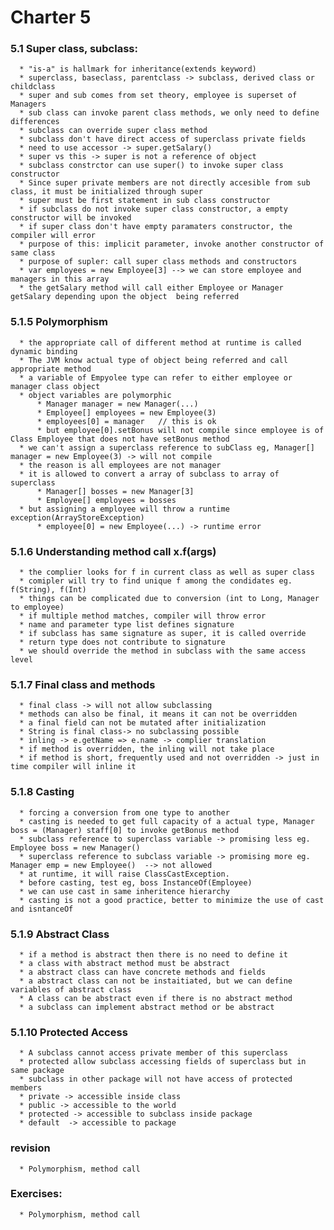 # Charter 5
### 5.1 Super class, subclass:
      * "is-a" is hallmark for inheritance(extends keyword)
      * superclass, baseclass, parentclass -> subclass, derived class or childclass
      * super and sub comes from set theory, employee is superset of Managers
      * sub class can invoke parent class methods, we only need to define differences
      * subclass can override super class method
      * subclass don't have direct access of superclass private fields
      * need to use accessor -> super.getSalary()
      * super vs this -> super is not a reference of object
      * subclass constrctor can use super() to invoke super class constructor
      * Since super private members are not directly accesible from sub class, it must be initialized through super
      * super must be first statement in sub class constructor
      * if subclass do not invoke super class constructor, a empty constructor will be invoked
      * if super class don't have empty paramaters constructor, the compiler will error
      * purpose of this: implicit parameter, invoke another constructor of same class
      * purpose of supler: call super class methods and constructors
      * var employees = new Employee[3] --> we can store employee and managers in this array
      * the getSalary method will call either Employee or Manager getSalary depending upon the object  being referred
### 5.1.5 Polymorphism
      * the appropriate call of different method at runtime is called dynamic binding
      * The JVM know actual type of object being referred and call appropriate method
      * a variable of Empyolee type can refer to either employee or manager class object
      * object variables are polymorphic
          * Manager manager = new Manager(...)
          * Employee[] employees = new Employee(3)
          * employees[0] = manager   // this is ok
          * but employee[0].setBonus will not compile since employee is of Class Employee that does not have setBonus method
      * we can't assign a superclass reference to subClass eg, Manager[] manager = new Employee(3) -> will not compile
      * the reason is all employees are not manager
      * it is allowed to convert a array of subclass to array of superclass
          * Manager[] bosses = new Manager[3]
          * Employee[] employees = bosses
      * but assigning a employee will throw a runtime exception(ArrayStoreException)
          * employee[0] = new Employee(...) -> runtime error
### 5.1.6 Understanding method call x.f(args)
      * the complier looks for f in current class as well as super class
      * comipler will try to find unique f among the condidates eg. f(String), f(Int)
      * things can be complicated due to conversion (int to Long, Manager to employee)
      * if multiple method matches, compiler will throw error
      * name and parameter type list defines signature
      * if subclass has same signature as super, it is called override
      * return type does not contribute to signature
      * we should override the method in subclass with the same access level
### 5.1.7 Final class and methods
      * final class -> will not allow subclassing
      * methods can also be final, it means it can not be overridden
      * a final field can not be mutated after initialization
      * String is final class-> no subclassing possible
      * inling -> e.getName => e.name -> complier translation
      * if method is overridden, the inling will not take place
      * if method is short, frequently used and not overridden -> just in time compiler will inline it
### 5.1.8 Casting
      * forcing a conversion from one type to another
      * casting is needed to get full capacity of a actual type, Manager boss = (Manager) staff[0] to invoke getBonus method
      * subclass reference to superclass variable -> promising less eg. Employee boss = new Manager()
      * superclass reference to subclass variable -> promising more eg. Manager emp = new Employee()  --> not allowed 
      * at runtime, it will raise ClassCastException.
      * before casting, test eg, boss InstanceOf(Employee)
      * we can use cast in same inheritence hierarchy
      * casting is not a good practice, better to minimize the use of cast and isntanceOf
### 5.1.9 Abstract Class
      * if a method is abstract then there is no need to define it
      * a class with abstract method must be abstract
      * a abstract class can have concrete methods and fields
      * a abstract class can not be instaitiated, but we can define variables of abstract class
      * A class can be abstract even if there is no abstract method
      * a subclass can implement abstract method or be abstract
### 5.1.10 Protected Access
      * A subclass cannot access private member of this superclass
      * protected allow subclass accessing fields of superclass but in same package
      * subclass in other package will not have access of protected members
      * private -> accessible inside class
      * public -> accessible to the world
      * protected -> accessible to subclass inside package
      * default  -> accessible to package

### revision
      * Polymorphism, method call


### Exercises:
      * Polymorphism, method call
